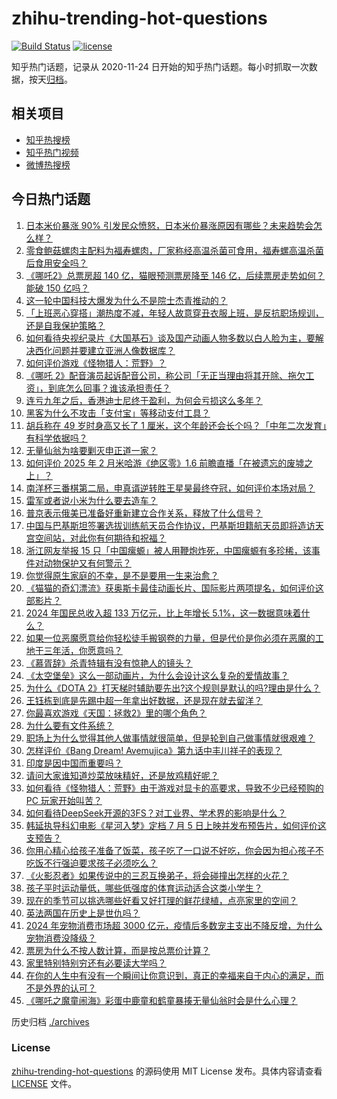 # zhihu-trending-hot-questions

[![Build Status](https://github.com/justjavac/zhihu-trending-hot-questions/workflows/ci/badge.svg?branch=master)](https://github.com/justjavac/zhihu-trending-hot-questions/actions)
[![license](https://img.shields.io/github/license/justjavac/zhihu-trending-hot-questions)](https://github.com/justjavac/zhihu-trending-hot-questions/blob/master/LICENSE)

知乎热门话题，记录从 2020-11-24
日开始的知乎热门话题。每小时抓取一次数据，按天[归档](./archives)。

## 相关项目

- [知乎热搜榜](https://github.com/justjavac/zhihu-trending-top-search)
- [知乎热门视频](https://github.com/justjavac/zhihu-trending-hot-video)
- [微博热搜榜](https://github.com/justjavac/weibo-trending-hot-search)

## 今日热门话题

<!-- BEGIN -->
<!-- 最后更新时间 Sat Mar 01 2025 03:05:32 GMT+0800 (China Standard Time) -->

1. [日本米价暴涨 90% 引发民众愤怒，日本米价暴涨原因有哪些？未来趋势会怎么样？](https://www.zhihu.com/question/13515885404)
1. [零食鲍菇螺肉主配料为福寿螺肉，厂家称经高温杀菌可食用，福寿螺高温杀菌后食用安全吗？](https://www.zhihu.com/question/13608001770)
1. [《哪吒2》总票房超 140 亿，猫眼预测票房降至 146 亿，后续票房走势如何？能破 150 亿吗？](https://www.zhihu.com/question/13563800324)
1. [这一轮中国科技大爆发为什么不是院士杰青推动的？](https://www.zhihu.com/question/11162689016)
1. [「上班恶心穿搭」潮热度不减，年轻人故意穿丑衣服上班，是反抗职场规训，还是自我保护策略？](https://www.zhihu.com/question/13608593577)
1. [如何看待央视纪录片《大国基石》谈及国产动画人物多数以白人脸为主，要解决西化问题并要建立亚洲人像数据库？](https://www.zhihu.com/question/13615402158)
1. [如何评价游戏《怪物猎人：荒野》？](https://www.zhihu.com/question/13433077348)
1. [《哪吒 2》配音演员起诉配音公司，称公司「无正当理由将其开除、拖欠工资」，到底怎么回事？谁该承担责任？](https://www.zhihu.com/question/13560233878)
1. [连亏九年之后，香港迪士尼终于盈利，为何会亏损这么多年？](https://www.zhihu.com/question/13406158720)
1. [黑客为什么不攻击「支付宝」等移动支付工具？](https://www.zhihu.com/question/5299826622)
1. [胡兵称在 49 岁时身高又长了 1 厘米，这个年龄还会长个吗？「中年二次发育」有科学依据吗？](https://www.zhihu.com/question/13548927866)
1. [无量仙翁为啥要剿灭申正道一家？](https://www.zhihu.com/question/12029478727)
1. [如何评价 2025 年 2 月米哈游《绝区零》1.6 前瞻直播「在被遗忘的废墟之上」？](https://www.zhihu.com/question/13613759041)
1. [南洋杯三番棋第二局，申真谞逆转胜王星昊最终夺冠，如何评价本场对局？](https://www.zhihu.com/question/13632158454)
1. [雷军或者说小米为什么要去造车？](https://www.zhihu.com/question/639051953)
1. [普京表示俄美已准备好重新建立合作关系，释放了什么信号？](https://www.zhihu.com/question/13574287060)
1. [中国与巴基斯坦签署选拔训练航天员合作协议，巴基斯坦籍航天员即将造访天宫空间站，对此你有何期待和祝福？](https://www.zhihu.com/question/13667914713)
1. [浙江网友举报 15 只「中国瘰螈」被人用鞭炮炸死，中国瘰螈有多珍稀，该事件对动物保护又有何警示？](https://www.zhihu.com/question/13574170798)
1. [你觉得原生家庭的不幸，是不是要用一生来治愈？](https://www.zhihu.com/question/12546964569)
1. [《猫猫的奇幻漂流》获奥斯卡最佳动画长片、国际影片两项提名，如何评价这部影片？](https://www.zhihu.com/question/1625285009)
1. [2024 年国民总收入超 133 万亿元，比上年增长 5.1%，这一数据意味着什么？](https://www.zhihu.com/question/13620068165)
1. [如果一位恶魔愿意给你轻松徒手搬钢卷的力量，但是代价是你必须在恶魔的工地干三年活，你愿意吗？](https://www.zhihu.com/question/13428105644)
1. [《慕胥辞》杀青特辑有没有惊艳人的镜头？](https://www.zhihu.com/question/11195537009)
1. [《太空堡垒》这么一部动画片，为什么会设计这么复杂的爱情故事？](https://www.zhihu.com/question/13477480325)
1. [为什么《DOTA 2》打天梯时辅助要先出?这个规则是默认的吗?理由是什么？](https://www.zhihu.com/question/12912794886)
1. [王钰栋到底是先踢中超一年拿出好数据，还是现在就去留洋？](https://www.zhihu.com/question/13509736039)
1. [你最喜欢游戏《天国：拯救2》里的哪个角色？](https://www.zhihu.com/question/11234878278)
1. [为什么要有文件系统？](https://www.zhihu.com/question/561972157)
1. [职场上为什么觉得其他人做事情就很简单，但是轮到自己做事情就很艰难？](https://www.zhihu.com/question/13504220097)
1. [怎样评价《Bang Dream! Avemujica》第九话中丰川祥子的表现？](https://www.zhihu.com/question/13586698133)
1. [印度是因中国而重要吗？](https://www.zhihu.com/question/13440574721)
1. [请问大家谁知道炒菜放味精好，还是放鸡精好呢？](https://www.zhihu.com/question/12614126080)
1. [如何看待《怪物猎人：荒野》由于游戏对显卡的高要求，导致不少已经预购的 PC 玩家开始叫苦？](https://www.zhihu.com/question/13461342406)
1. [如何看待DeepSeek开源的3FS？对工业界、学术界的影响是什么？](https://www.zhihu.com/question/13614300508)
1. [韩延执导科幻电影《星河入梦》定档 7 月 5 日上映并发布预告片，如何评价这支预告？](https://www.zhihu.com/question/13198170752)
1. [你用心精心给孩子准备了饭菜，孩子吃了一口说不好吃，你会因为担心孩子不吃饭不行强迫要求孩子必须吃么？](https://www.zhihu.com/question/12884359171)
1. [《火影忍者》如果传说中的三忍互换弟子，将会碰撞出怎样的火花？](https://www.zhihu.com/question/429594116)
1. [孩子平时运动量低，哪些低强度的体育运动适合这类小学生？](https://www.zhihu.com/question/12491851750)
1. [现在的季节可以挑选哪些好看又好打理的鲜花绿植，点亮家里的空间？](https://www.zhihu.com/question/12827317809)
1. [英法两国在历史上是世仇吗？](https://www.zhihu.com/question/36262608)
1. [2024 年宠物消费市场超 3000 亿元，疫情后多数宠主支出不降反增，为什么宠物消费没降级？](https://www.zhihu.com/question/13513423454)
1. [票房为什么不按人数计算，而是按总票价计算？](https://www.zhihu.com/question/12971098173)
1. [家里特别特别穷还有必要读大学吗？](https://www.zhihu.com/question/13479849544)
1. [在你的人生中有没有一个瞬间让你意识到，真正的幸福来自于内心的满足，而不是外界的认可？](https://www.zhihu.com/question/13245546031)
1. [《哪吒之魔童闹海》彩蛋中鹿童和鹤童暴揍无量仙翁时会是什么心理？](https://www.zhihu.com/question/13126219022)

<!-- END -->

历史归档 [./archives](./archives)

### License

[zhihu-trending-hot-questions](https://github.com/justjavac/zhihu-trending-hot-questions)
的源码使用 MIT License 发布。具体内容请查看 [LICENSE](./LICENSE) 文件。

